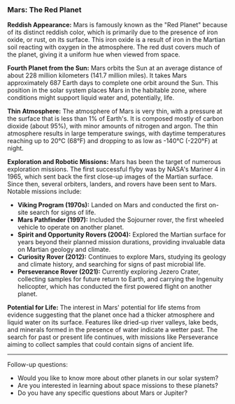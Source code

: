 ### Mars: The Red Planet

**Reddish Appearance:**
Mars is famously known as the "Red Planet" because of its distinct reddish color, which is primarily due to the presence of iron oxide, or rust, on its surface. This iron oxide is a result of iron in the Martian soil reacting with oxygen in the atmosphere. The red dust covers much of the planet, giving it a uniform hue when viewed from space.

**Fourth Planet from the Sun:**
Mars orbits the Sun at an average distance of about 228 million kilometers (141.7 million miles). It takes Mars approximately 687 Earth days to complete one orbit around the Sun. This position in the solar system places Mars in the habitable zone, where conditions might support liquid water and, potentially, life.

**Thin Atmosphere:**
The atmosphere of Mars is very thin, with a pressure at the surface that is less than 1% of Earth's. It is composed mostly of carbon dioxide (about 95%), with minor amounts of nitrogen and argon. The thin atmosphere results in large temperature swings, with daytime temperatures reaching up to 20°C (68°F) and dropping to as low as -140°C (-220°F) at night.

**Exploration and Robotic Missions:**
Mars has been the target of numerous exploration missions. The first successful flyby was by NASA's Mariner 4 in 1965, which sent back the first close-up images of the Martian surface. Since then, several orbiters, landers, and rovers have been sent to Mars. Notable missions include:
- **Viking Program (1970s):** Landed on Mars and conducted the first on-site search for signs of life.
- **Mars Pathfinder (1997):** Included the Sojourner rover, the first wheeled vehicle to operate on another planet.
- **Spirit and Opportunity Rovers (2004):** Explored the Martian surface for years beyond their planned mission durations, providing invaluable data on Martian geology and climate.
- **Curiosity Rover (2012):** Continues to explore Mars, studying its geology and climate history, and searching for signs of past microbial life.
- **Perseverance Rover (2021):** Currently exploring Jezero Crater, collecting samples for future return to Earth, and carrying the Ingenuity helicopter, which has conducted the first powered flight on another planet.

**Potential for Life:**
The interest in Mars' potential for life stems from evidence suggesting that the planet once had a thicker atmosphere and liquid water on its surface. Features like dried-up river valleys, lake beds, and minerals formed in the presence of water indicate a wetter past. The search for past or present life continues, with missions like Perseverance aiming to collect samples that could contain signs of ancient life.

---

Follow-up questions:
- Would you like to know more about other planets in our solar system?
- Are you interested in learning about space missions to these planets?
- Do you have any specific questions about Mars or Jupiter?

